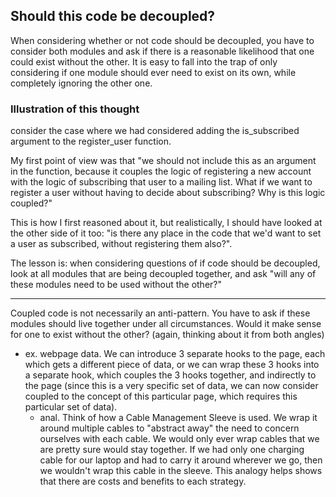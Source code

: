 
## Should this code be decoupled?
When considering whether or not code should be decoupled, you have to consider both modules and ask if there is a reasonable likelihood that one could exist without the other. It is easy to fall into the trap of only considering if one module should ever need to exist on its own, while completely ignoring the other one.

### Illustration of this thought
consider the case where we had considered adding the is_subscribed argument to the register_user function.

My first point of view was that "we should not include this as an argument in the function, because it couples the logic of registering a new account with the logic of subscribing that user to a mailing list. What if we want to register a user without having to decide about subscribing? Why is this logic coupled?"

This is how I first reasoned about it, but realistically, I should have looked at the other side of it too: "is there any place in the code that we'd want to set a user as subscribed, without registering them also?".

The lesson is: when considering questions of if code should be decoupled, look at all modules that are being decoupled together, and ask "will any of these modules need to be used without the other?"

* * *

Coupled code is not necessarily an anti-pattern. You have to ask if these modules should live together under all circumstances. Would it make sense for one to exist without the other? (again, thinking about it from both angles)
- ex. webpage data. We can introduce 3 separate hooks to the page, each which gets a different piece of data, or we can wrap these 3 hooks into a separate hook, which couples the 3 hooks together, and indirectly to the page (since this is a very specific set of data, we can now consider coupled to the concept of this particular page, which requires this particular set of data).
    - anal. Think of how a Cable Management Sleeve is used. We wrap it around multiple cables to "abstract away" the need to concern ourselves with each cable. We would only ever wrap cables that we are pretty sure would stay together. If we had only one charging cable for our laptop and had to carry it around wherever we go, then we wouldn't wrap this cable in the sleeve. This analogy helps shows that there are costs and benefits to each strategy.